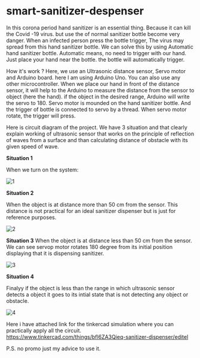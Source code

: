 # smart-sanitizer-despenser

In this corona period hand sanitizer is an essential thing. Because it can kill the Covid -19 virus. but use the of normal sanitizer bottle become very danger. When an infected person press the bottle trigger, The virus may spread from this hand sanitizer bottle. We can solve this by using Automatic hand sanitizer bottle. Automatic means, no need to trigger with our hand. Just place your hand near the bottle. the bottle will automatically trigger.


How it's work ?
Here, we use an Ultrasonic distance sensor, Servo motor and Arduino board. here I am using Arduino Uno. You can also use any other microcontroller. When we place our hand in front of the distance sensor, it will help to the Arduino to measure the distance from the sensor to object (here the hand). if the object in the desired range, Arduino will write the servo to 180. Servo motor is mounded on the hand sanitizer bottle. And the trigger of bottle is connected to servo by a thread. When servo motor rotate, the trigger will press.

Here is circuit diagram of the project. We have 3 situation and that clearly explain working of ultrasonic sensor that works on the principle of reflection of waves from a surface and than calculating distance of obstacle with its given speed of wave.

**Situation 1**

When we turn on the system:



![1](https://user-images.githubusercontent.com/96690206/151661507-c9fa9395-4c53-415d-813a-c7c64ec95a64.png)



**Situation 2**

When the object is at distance more than 50 cm from the sensor. This distance is not practical for an ideal sanitizer dispenser but is just for reference purposes.



![2](https://user-images.githubusercontent.com/96690206/151661549-1fb00d09-fe89-45c0-a57d-b423f8c464fc.png)


**Situation 3**
When the object is at distance less than 50 cm from the sensor. We can see servop motor rotates 180 degree from its initial position displaying that it is dispensing sanitizer.



![3](https://user-images.githubusercontent.com/96690206/151661625-69972d3b-fef2-4443-9963-44cda9b77168.png)


**Situation 4**

Finalyy if the object is less than the range in which ultrasonic sensor detects a object it goes to its intial state that is not detecting any object or obstacle.



![4](https://user-images.githubusercontent.com/96690206/151661633-ed260273-6351-4b12-a73b-2fa482aae2eb.png)



Here i have attached link for the tinkercad simulation where you can practically apply all the circuit.
https://www.tinkercad.com/things/bfl6ZA3Qieq-sanitizer-dispenser/editel


P.S. no promo just my advice to use it.
